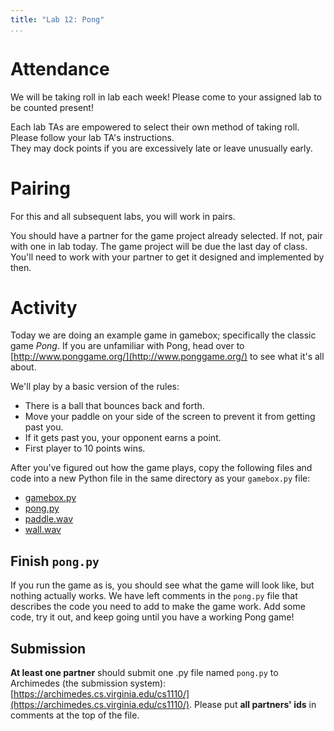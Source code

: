```yaml
---
title: "Lab 12: Pong"
...
```



# Attendance

We will be taking roll in lab each week! Please come to your assigned lab to be counted present!

Each lab TAs are empowered to select their own method of taking roll.
Please follow your lab TA's instructions.  
They may dock points if you  are excessively late or leave unusually early.

# Pairing

For this and all subsequent labs, you will work in pairs.

You should have a partner for the game project already selected.  If not, pair with one in lab today.
The game project will be due the last day of class.
You'll need to work with your partner to get it designed and implemented by then.

# Activity

Today we are doing an example game in gamebox; specifically the classic game *Pong*.
If you are unfamiliar with Pong, head over to [http://www.ponggame.org/](http://www.ponggame.org/) to see what it's all about.

We'll play by a basic version of the rules:

-   There is a ball that bounces back and forth.
-   Move your paddle on your side of the screen to prevent it from getting past you.
-   If it gets past you, your opponent earns a point.
-   First player to 10 points wins.

After you've figured out how the game plays, copy the following files and code into a new Python file in the same directory as your `gamebox.py` file:

-   [gamebox.py](http://cs1110.cs.virginia.edu/code/gamebox/gamebox.py)
-   [pong.py](http://cs1110.cs.virginia.edu/code/gamebox/pong.py)
-   [paddle.wav](http://cs1110.cs.virginia.edu/code/gamebox/paddle.wav)
-   [wall.wav](http://cs1110.cs.virginia.edu/code/gamebox/wall.wav)

## Finish `pong.py`

If you run the game as is, you should see what the game will look like, but nothing actually works.
We have left comments in the `pong.py` file that describes the code you need to add to make the game work.
Add some code, try it out, and keep going until you have a working Pong game!


## Submission

**At least one partner** should submit one .py file named `pong.py` to Archimedes (the submission system):
[https://archimedes.cs.virginia.edu/cs1110/](https://archimedes.cs.virginia.edu/cs1110/).
Please put **all partners' ids** in comments at the top of the file.

